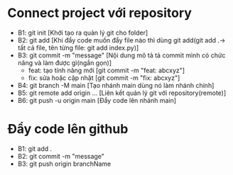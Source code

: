 # Connect project với repository
- B1: git init [Khởi tạo ra quản lý git cho folder]
- B2: git add [Khi đẩy code muốn đẩy file nào thì dùng git add(git add .-> tất cả file, tên từng file: git add index.py)]
- B3: git commit -m "message" [Nội dung mô tả tả commit mình có chức năng và làm được gì(ngắn gọn)]
    + feat: tạo tính năng mới [git commit -m "feat: abcxyz"]
    + fix: sửa hoặc cập nhật [git commit -m "fix: abcxyz"]
- B4: git branch -M main [Tạo nhánh main dùng nó làm nhánh chính]
- B5: git remote add origin ... [Liên kết quản lý git với repository(remote)]
- B6: git push -u origin main [Đẩy code lên nhánh main]

# Đẩy code lên github
- B1: git add .
- B2: git commit -m "message"
- B3: git push origin branchName